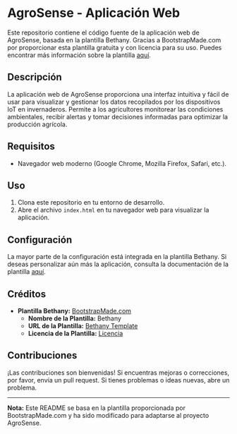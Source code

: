 # AgroSense - Aplicación Web

Este repositorio contiene el código fuente de la aplicación web de AgroSense, basada en la plantilla Bethany. Gracias a BootstrapMade.com por proporcionar esta plantilla gratuita y con licencia para su uso. Puedes encontrar más información sobre la plantilla [aquí](https://bootstrapmade.com/bethany-free-onepage-bootstrap-theme/).

## Descripción

La aplicación web de AgroSense proporciona una interfaz intuitiva y fácil de usar para visualizar y gestionar los datos recopilados por los dispositivos IoT en invernaderos. Permite a los agricultores monitorear las condiciones ambientales, recibir alertas y tomar decisiones informadas para optimizar la producción agrícola.

## Requisitos

- Navegador web moderno (Google Chrome, Mozilla Firefox, Safari, etc.).

## Uso

1. Clona este repositorio en tu entorno de desarrollo.
2. Abre el archivo `index.html` en tu navegador web para visualizar la aplicación.

## Configuración

La mayor parte de la configuración está integrada en la plantilla Bethany. Si deseas personalizar aún más la aplicación, consulta la documentación de la plantilla [aquí](https://bootstrapmade.com/bethany-free-onepage-bootstrap-theme/).

## Créditos

- **Plantilla Bethany:** [BootstrapMade.com](https://bootstrapmade.com)
  - **Nombre de la Plantilla:** Bethany
  - **URL de la Plantilla:** [Bethany Template](https://bootstrapmade.com/bethany-free-onepage-bootstrap-theme/)
  - **Licencia de la Plantilla:** [Licencia](https://bootstrapmade.com/license/)

## Contribuciones

¡Las contribuciones son bienvenidas! Si encuentras mejoras o correcciones, por favor, envía un pull request. Si tienes problemas o ideas nuevas, abre un problema.

---

**Nota:** Este README se basa en la plantilla proporcionada por BootstrapMade.com y ha sido modificado para adaptarse al proyecto AgroSense.